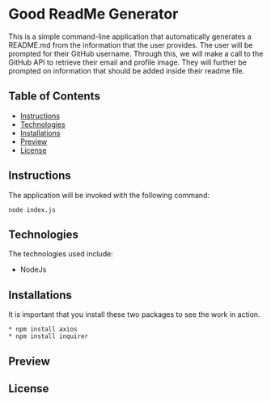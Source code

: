 # Good ReadMe Generator 
        
This is a simple command-line application that automatically generates a README.md from the information that the user provides. The user will be prompted for their GitHub username. Through this, we will make a call to the GitHub API to retrieve their email and profile image. They will further be prompted on information that should be added inside their readme file.
        
## Table of Contents

* [Instructions](#Instructions)  
* [Technologies](#Technologies)
* [Installations](#Installations)
* [Preview](#Preview)
* [License](#License)
        
## Instructions 
The application will be invoked with the following command:

```
node index.js
```

## Technologies
The technologies used include: 
* NodeJs
        
## Installations
It is important that you install these two packages to see the work in action.

``` 
* npm install axios 
* npm install inquirer 
```  
## Preview 

## License
        
